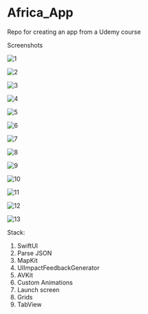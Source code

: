 # Africa_App
Repo for creating an app from a Udemy course 

Screenshots

![1](https://user-images.githubusercontent.com/95411693/198870785-ec80b47f-f0a5-4794-9f71-b1f967fe11da.png)

![2](https://user-images.githubusercontent.com/95411693/198870788-c22e3c8a-345d-423c-b9b3-02be1f2413ab.png)

![3](https://user-images.githubusercontent.com/95411693/198870791-abffeda0-6757-4a22-87ad-5a64128e014d.png)

![4](https://user-images.githubusercontent.com/95411693/198870796-38170c6e-4490-4baf-b710-9d7052b3510f.png)

![5](https://user-images.githubusercontent.com/95411693/198870798-48cfaa2a-91c6-464e-b479-37ef47e92dc4.png)

![6](https://user-images.githubusercontent.com/95411693/198870802-9191287d-8979-454e-8a8a-65ec9fd91133.png)

![7](https://user-images.githubusercontent.com/95411693/198870803-a9d35b55-d6d4-4c11-a3af-76ab0459b253.png)

![8](https://user-images.githubusercontent.com/95411693/198870808-f63a5a4e-54a9-4adf-abac-576c60315422.png)

![9](https://user-images.githubusercontent.com/95411693/198870811-e835644c-4f34-4e50-8ad3-8458a16ba55d.png)

![10](https://user-images.githubusercontent.com/95411693/198870818-a8e2b907-9033-4861-a3b6-b1f5ae687289.png)

![11](https://user-images.githubusercontent.com/95411693/198870822-e544e5f4-221d-4992-9e93-af942fd6a9d1.png)

![12](https://user-images.githubusercontent.com/95411693/198870827-58824c4d-4c35-45f1-b038-8bdad23e4ad3.png)

![13](https://user-images.githubusercontent.com/95411693/198870830-e2318355-d795-4a09-8859-e38d86527968.png)


Stack:
1. SwiftUI
2. Parse JSON
3. MapKit
4. UIImpactFeedbackGenerator
5. AVKit
6. Custom Animations
7. Launch screen
8. Grids
9. TabView
